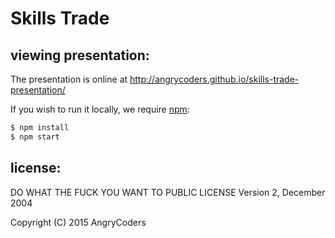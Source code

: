 
# Skills Trade

## viewing presentation:

The presentation is online at http://angrycoders.github.io/skills-trade-presentation/

If you wish to run it locally, we require [npm](npmjs.com):

```bash
$ npm install
$ npm start
```


## license:

DO WHAT THE FUCK YOU WANT TO PUBLIC LICENSE
Version 2, December 2004 

Copyright (C) 2015 AngryCoders 
